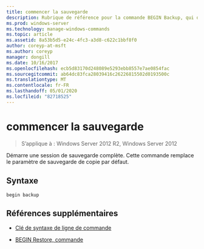 ```yaml
---
title: commencer la sauvegarde
description: Rubrique de référence pour la commande BEGIN Backup, qui démarre une session de sauvegarde complète.
ms.prod: windows-server
ms.technology: manage-windows-commands
ms.topic: article
ms.assetid: 8a53b5d5-e24c-4fc3-a3d8-c622c1bbf8f0
author: coreyp-at-msft
ms.author: coreyp
manager: dongill
ms.date: 10/16/2017
ms.openlocfilehash: ecb5d83170d248089e5293ebb8557e7ae0854fac
ms.sourcegitcommit: ab64dc83fca28039416c26226815502d0193500c
ms.translationtype: MT
ms.contentlocale: fr-FR
ms.lasthandoff: 05/01/2020
ms.locfileid: "82718525"
---
```

# <a name="begin-backup"></a>commencer la sauvegarde

> S’applique à : Windows Server 2012 R2, Windows Server 2012

Démarre une session de sauvegarde complète. Cette commande remplace le paramètre de sauvegarde de copie par défaut.

## <a name="syntax"></a>Syntaxe

```
begin backup
```

## <a name="additional-references"></a>Références supplémentaires

- [Clé de syntaxe de ligne de commande](command-line-syntax-key.md)
  
- [BEGIN Restore, commande](begin-restore.md)
